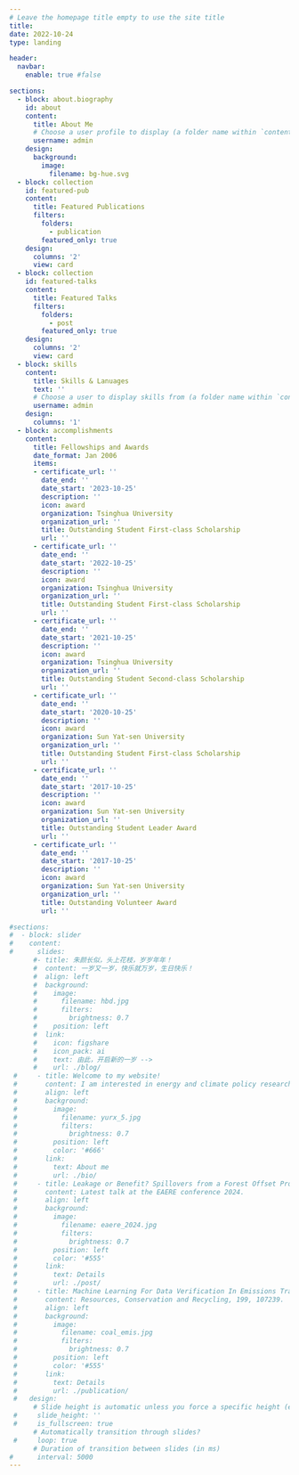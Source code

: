 ```yaml
---
# Leave the homepage title empty to use the site title
title:
date: 2022-10-24
type: landing

header:
  navbar:
    enable: true #false

sections:
  - block: about.biography
    id: about
    content:
      title: About Me
      # Choose a user profile to display (a folder name within `content/authors/`)
      username: admin
    design:
      background:
        image:
          filename: bg-hue.svg
  - block: collection
    id: featured-pub
    content:
      title: Featured Publications
      filters:
        folders:
          - publication
        featured_only: true
    design:
      columns: '2'
      view: card
  - block: collection
    id: featured-talks
    content:
      title: Featured Talks
      filters:
        folders:
          - post
        featured_only: true
    design:
      columns: '2'
      view: card
  - block: skills
    content:
      title: Skills & Lanuages
      text: ''
      # Choose a user to display skills from (a folder name within `content/authors/`)
      username: admin
    design:
      columns: '1'
  - block: accomplishments
    content:
      title: Fellowships and Awards
      date_format: Jan 2006
      items:
      - certificate_url: ''
        date_end: ''
        date_start: '2023-10-25'
        description: ''
        icon: award
        organization: Tsinghua University
        organization_url: ''
        title: Outstanding Student First-class Scholarship
        url: ''
      - certificate_url: ''
        date_end: ''
        date_start: '2022-10-25'
        description: ''
        icon: award
        organization: Tsinghua University
        organization_url: ''
        title: Outstanding Student First-class Scholarship
        url: ''
      - certificate_url: ''
        date_end: ''
        date_start: '2021-10-25'
        description: ''
        icon: award
        organization: Tsinghua University
        organization_url: ''
        title: Outstanding Student Second-class Scholarship
        url: ''
      - certificate_url: ''
        date_end: ''
        date_start: '2020-10-25'
        description: ''
        icon: award
        organization: Sun Yat-sen University
        organization_url: ''
        title: Outstanding Student First-class Scholarship
        url: ''
      - certificate_url: ''
        date_end: ''
        date_start: '2017-10-25'
        description: ''
        icon: award
        organization: Sun Yat-sen University
        organization_url: ''
        title: Outstanding Student Leader Award
        url: ''
      - certificate_url: ''
        date_end: ''
        date_start: '2017-10-25'
        description: ''
        icon: award
        organization: Sun Yat-sen University
        organization_url: ''
        title: Outstanding Volunteer Award
        url: ''

#sections:
#  - block: slider
#    content:
#      slides:
      #- title: 朱颜长似，头上花枝，岁岁年年！
      #  content: 一岁又一岁，快乐就万岁，生日快乐！
      #  align: left
      #  background:
      #    image:
      #      filename: hbd.jpg
      #      filters:
      #        brightness: 0.7
      #    position: left
      #  link:
      #    icon: figshare
      #    icon_pack: ai
      #    text: 由此，开启新的一岁 -->
      #    url: ./blog/
 #     - title: Welcome to my website!
 #       content: I am interested in energy and climate policy research.
 #       align: left
 #       background:
 #         image:
 #           filename: yurx_5.jpg
 #           filters:
 #             brightness: 0.7
 #         position: left
 #         color: '#666'
 #       link:
 #         text: About me
 #         url: ./bio/
 #     - title: Leakage or Benefit? Spillovers from a Forest Offset Program in China
 #       content: Latest talk at the EAERE conference 2024.
 #       align: left
 #       background:
 #         image:
 #           filename: eaere_2024.jpg
 #           filters:
 #             brightness: 0.7
 #         position: left
 #         color: '#555'
 #       link:
 #         text: Details
 #         url: ./post/
 #     - title: Machine Learning For Data Verification In Emissions Trading System
 #       content: Resources, Conservation and Recycling, 199, 107239.
 #       align: left
 #       background:
 #         image:
 #           filename: coal_emis.jpg
 #           filters:
 #             brightness: 0.7
 #         position: left
 #         color: '#555'
 #       link:
 #         text: Details
 #         url: ./publication/
 #   design:
      # Slide height is automatic unless you force a specific height (e.g. '400px')
 #     slide_height: ''
 #     is_fullscreen: true
      # Automatically transition through slides?
 #     loop: true
      # Duration of transition between slides (in ms)
#      interval: 5000
---
```

